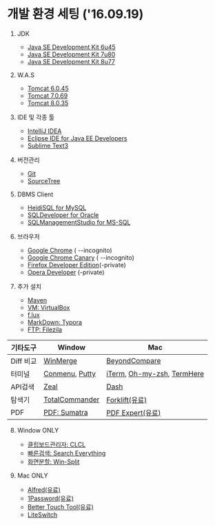 # 개발 환경 세팅 ('16.09.19)

1. JDK
   - [Java SE Development Kit 6u45](http://www.oracle.com/technetwork/java/javase/downloads/java-archive-downloads-javase6-419409.html)
   - [Java SE Development Kit 7u80](http://www.oracle.com/technetwork/java/javase/downloads/java-archive-downloads-javase7-521261.html)
   - [Java SE Development Kit 8u77](http://www.oracle.com/technetwork/java/javase/downloads/java-archive-javase8-2177648.html)


2. W.A.S
   - [Tomcat 6.0.45](https://tomcat.apache.org/download-60.cgi)
   - [Tomcat 7.0.69](https://tomcat.apache.org/download-70.cgi)
   - [Tomcat 8.0.35](https://tomcat.apache.org/download-80.cgi)


3. IDE 및 각종 툴
   - [IntelliJ IDEA](https://www.jetbrains.com/idea/download/)
   - [Eclipse IDE for Java EE Developers](https://www.eclipse.org/downloads/)
   - [Sublime Text3](https://www.sublimetext.com/3)
4. 버전관리
   - [Git](https://git-scm.com/downloads)
   - [SourceTree](https://www.sourcetreeapp.com/)
5. DBMS Client
   - [HeidiSQL for MySQL](http://www.heidisql.com/download.php?download=portable)
   - [SQLDeveloper for Oracle](http://www.oracle.com/technetwork/developer-tools/sql-developer/overview/index-097090.html)
   - [SQLManagementStudio for MS-SQL](https://www.microsoft.com/ko-kr/download/details.aspx?id=29062)
6. 브라우저
   - [Google Chrome](https://www.google.co.kr/chrome/browser/desktop/) ( --incognito)
   - [Google Chrome Canary](https://www.google.co.kr/chrome/browser/canary.html) ( --incognito)
   - [Firefox Developer Edition](https://www.mozilla.org/ko/firefox/developer/)(-private)
   - [Opera Developer](http://www.opera.com/ko/developer) (-private)
7. 추가 설치
   - [Maven](https://maven.apache.org/download.cgi)
   - [VM: VirtualBox](https://www.virtualbox.org/)
   - [f.lux](https://justgetflux.com/)
   - [MarkDown: Typora](https://www.typora.io/)
   - [FTP: Filezila](https://filezilla-project.org/)




| 기타도구    | Window                                   | Mac                                      |
| ------- | ---------------------------------------- | ---------------------------------------- |
| Diff 비교 | [WinMerge](http://winmerge.org/)         | [BeyondCompare](http://www.scootersoftware.com/download.php) |
| 터미널     | [Conmenu](https://conemu.github.io/), [Putty](http://www.putty.org/) | [iTerm](https://www.iterm2.com/), [Oh-my-zsh](https://github.com/robbyrussell/oh-my-zsh), [TermHere](https://itunes.apple.com/us/app/termhere/id1114363220?mt=12) |
| API검색   | [Zeal](https://zealdocs.org/)            | [Dash](https://kapeli.com/dash)          |
| 탐색기     | [TotalCommander](https://www.ghisler.com/) | [Forklift(유료)](http://www.binarynights.com/forklift/) |
| PDF     | [PDF: Sumatra](http://sumatrapdfreader.org/free-pdf-reader.html) | [PDF Expert(유료)](https://readdle.com/products/pdfexpert5) |



8. Window ONLY
   - [클립보드관리자: CLCL](http://www.nakka.com/soft/clcl/index_eng.html)
   - [빠른검색: Search Everything](http://www.voidtools.com/)
   - [화면분할: Win-Split](http://winsplit-revolution.en.softonic.com/)


9. Mac ONLY
   - [Alfred(유료)](https://www.alfredapp.com/)
   - [1Password(유료)](https://1password.com/downloads/)
   - [Better Touch Tool(유료)](https://www.boastr.net/downloads/)
   - [LiteSwitch](https://www.macupdate.com/app/mac/8242/liteswitch-x)

